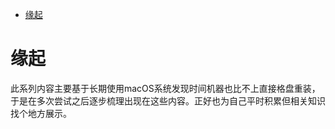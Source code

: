 <!--ts-->
* [缘起](#缘起)

<!-- Created by https://github.com/ekalinin/github-markdown-toc -->
<!-- Added by: runner, at: Mon Jul 18 02:45:29 UTC 2022 -->

<!--te-->
# 缘起

此系列内容主要基于长期使用macOS系统发现时间机器也比不上直接格盘重装，于是在多次尝试之后逐步梳理出现在这些内容。正好也为自己平时积累但相关知识找个地方展示。